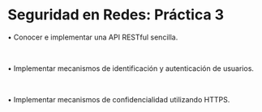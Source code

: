 # Seguridad en Redes: Práctica 3
• Conocer e implementar una API RESTful sencilla. 

&nbsp;


• Implementar mecanismos de identificación y autenticación de usuarios. 

&nbsp;


• Implementar mecanismos de confidencialidad utilizando HTTPS.
